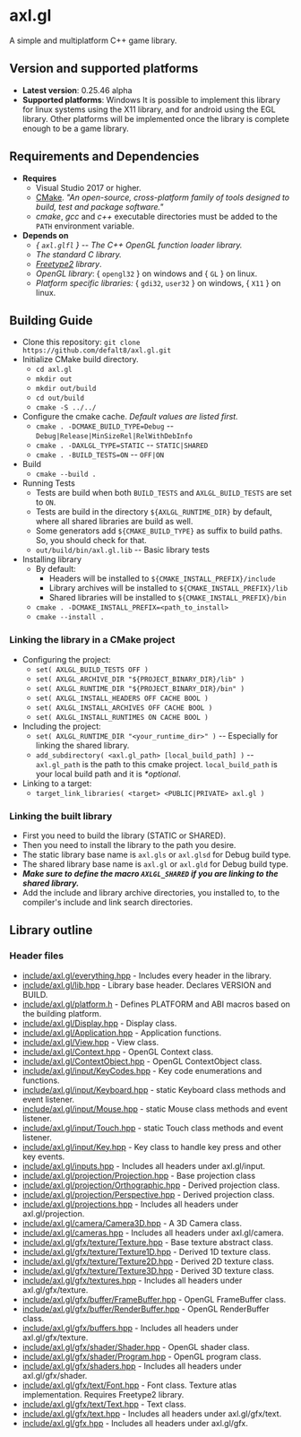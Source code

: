 
# axl.gl

A simple and multiplatform C++ game library.

## Version and supported platforms

- **Latest version**: 0.25.46 alpha
- **Supported platforms**: Windows
It is possible to implement this library for linux systems using the X11 library, and for android using the EGL library.
Other platforms will be implemented once the library is complete enough to be a game library.

## Requirements and Dependencies

- **Requires**
  - Visual Studio 2017 or higher.
  - [CMake]("https://cmake.org/download"). *"An open-source, cross-platform family of tools designed to build, test and package software."*
  - *cmake*, *gcc* and *c++* executable directories must be added to the `PATH` environment variable.
- **Depends on**
  - *{ `axl.glfl` } -- The C++ OpenGL function loader library.*
  - *The standard C library.*
  - *[Freetype2]("https://www.freetype.org/") library*.
  - *OpenGL library*: { `opengl32` } on windows and { `GL` } on linux.
  - *Platform specific libraries:* { `gdi32`, `user32` } on windows, { `X11` } on linux.

## Building Guide

- Clone this repository: `git clone https://github.com/defalt8/axl.gl.git`
- Initialize CMake build directory.
  - `cd axl.gl`
  - `mkdir out`
  - `mkdir out/build`
  - `cd out/build`
  - `cmake -S ../../`
- Configure the cmake cache. *Default values are listed first.*
  - `cmake . -DCMAKE_BUILD_TYPE=Debug` -- `Debug|Release|MinSizeRel|RelWithDebInfo`
  - `cmake . -DAXLGL_TYPE=STATIC` -- `STATIC|SHARED`
  - `cmake . -BUILD_TESTS=ON` -- `OFF|ON`
- Build
  - `cmake --build .`
- Running Tests
  - Tests are build when both `BUILD_TESTS` and `AXLGL_BUILD_TESTS` are set to `ON`.
  - Tests are build in the directory `${AXLGL_RUNTIME_DIR}` by default, where all shared libraries are build as well.
  - Some generators add `${CMAKE_BUILD_TYPE}` as suffix to build paths. So, you should check for that.
  - `out/build/bin/axl.gl.lib` -- Basic library tests
- Installing library
  - By default:
    - Headers will be installed to `${CMAKE_INSTALL_PREFIX}/include`
    - Library archives will be installed to `${CMAKE_INSTALL_PREFIX}/lib`
    - Shared libraries will be installed to `${CMAKE_INSTALL_PREFIX}/bin`
  - `cmake . -DCMAKE_INSTALL_PREFIX=<path_to_install>`
  - `cmake --install .`

### Linking the library in a CMake project

- Configuring the project:
  - `set( AXLGL_BUILD_TESTS OFF )`
  - `set( AXLGL_ARCHIVE_DIR "${PROJECT_BINARY_DIR}/lib" )`
  - `set( AXLGL_RUNTIME_DIR "${PROJECT_BINARY_DIR}/bin" )`
  - `set( AXLGL_INSTALL_HEADERS OFF CACHE BOOL )`
  - `set( AXLGL_INSTALL_ARCHIVES OFF CACHE BOOL )`
  - `set( AXLGL_INSTALL_RUNTIMES ON CACHE BOOL )`
- Including the project:
  - `set( AXLGL_RUNTIME_DIR "<your_runtime_dir>" )` -- Especially for linking the shared library.
  - `add_subdirectory( <axl.gl_path> [local_build_path] )` -- `axl.gl_path` is the path to this cmake project. `local_build_path` is your local build path and it is *\*optional*.
- Linking to a target:
  - `target_link_libraries( <target> <PUBLIC|PRIVATE> axl.gl )`

### Linking the built library

- First you need to build the library (STATIC or SHARED).
- Then you need to install the library to the path you desire.
- The static library base name is `axl.gls` or `axl.glsd` for Debug build type.
- The shared library base name is `axl.gl` or `axl.gld` for Debug build type.
- ***Make sure to define the macro `AXLGL_SHARED` if you are linking to the shared library.***
- Add the include and library archive directories, you installed to, to the compiler's include and link search directories.

## Library outline

### Header files

- [include/axl.gl/everything.hpp](/include/axl.gl/everything.hpp) - Includes every header in the library.
- [include/axl.gl/lib.hpp](/include/axl.gl/lib.hpp) - Library base header. Declares VERSION and BUILD.
- [include/axl.gl/platform.h](/include/axl.gl/platform.h) - Defines PLATFORM and ABI macros based on the building platform.
- [include/axl.gl/Display.hpp](/include/axl.gl/Display.hpp) - Display class.
- [include/axl.gl/Application.hpp](/include/axl.gl/Application.hpp) - Application functions.
- [include/axl.gl/View.hpp](/include/axl.gl/View.hpp) - View class.
- [include/axl.gl/Context.hpp](/include/axl.gl/Context.hpp) - OpenGL Context class.
- [include/axl.gl/ContextObject.hpp](/include/axl.gl/ContextObject.hpp) - OpenGL ContextObject class.
- [include/axl.gl/input/KeyCodes.hpp](/include/axl.gl/input/KeyCodes.hpp) - Key code enumerations and functions.
- [include/axl.gl/input/Keyboard.hpp](/include/axl.gl/input/Keyboard.hpp) - static Keyboard class methods and event listener.
- [include/axl.gl/input/Mouse.hpp](/include/axl.gl/input/Mouse.hpp) - static Mouse class methods and event listener.
- [include/axl.gl/input/Touch.hpp](/include/axl.gl/input/Touch.hpp) - static Touch class methods and event listener.
- [include/axl.gl/input/Key.hpp](/include/axl.gl/input/Key.hpp) - Key class to handle key press and other key events.
- [include/axl.gl/inputs.hpp](/include/axl.gl/inputs.hpp) - Includes all headers under axl.gl/input.
- [include/axl.gl/projection/Projection.hpp](/include/axl.gl/projection/Projection.hpp) - Base projection class
- [include/axl.gl/projection/Orthographic.hpp](/include/axl.gl/projection/Orthographic.hpp) - Derived projection class. 
- [include/axl.gl/projection/Perspective.hpp](/include/axl.gl/projection/Perspective.hpp) - Derived projection class. 
- [include/axl.gl/projections.hpp](/include/axl.gl/projections.hpp) - Includes all headers under axl.gl/projection.
- [include/axl.gl/camera/Camera3D.hpp](/include/axl.gl/camera/Camera3D.hpp) - A 3D Camera class.
- [include/axl.gl/cameras.hpp](/include/axl.gl/cameras.hpp) - Includes all headers under axl.gl/camera.
- [include/axl.gl/gfx/texture/Texture.hpp](/include/axl.gl/gfx/texture/Texture.hpp) - Base texture abstract class.
- [include/axl.gl/gfx/texture/Texture1D.hpp](/include/axl.gl/gfx/texture/Texture1D.hpp) - Derived 1D texture class.
- [include/axl.gl/gfx/texture/Texture2D.hpp](/include/axl.gl/gfx/texture/Texture2D.hpp) - Derived 2D texture class.
- [include/axl.gl/gfx/texture/Texture3D.hpp](/include/axl.gl/gfx/texture/Texture3D.hpp) - Derived 3D texture class.
- [include/axl.gl/gfx/textures.hpp](/include/axl.gl/gfx/textures.hpp) - Includes all headers under axl.gl/gfx/texture.
- [include/axl.gl/gfx/buffer/FrameBuffer.hpp](/include/axl.gl/gfx/buffer/FrameBuffer.hpp) - OpenGL FrameBuffer class.
- [include/axl.gl/gfx/buffer/RenderBuffer.hpp](/include/axl.gl/gfx/buffer/RenderBuffer.hpp) - OpenGL RenderBuffer class.
- [include/axl.gl/gfx/buffers.hpp](/include/axl.gl/gfx/buffers.hpp) - Includes all headers under axl.gl/gfx/texture.
- [include/axl.gl/gfx/shader/Shader.hpp](/include/axl.gl/gfx/shader/Shader.hpp) - OpenGL shader class.
- [include/axl.gl/gfx/shader/Program.hpp](/include/axl.gl/gfx/shader/Program.hpp) - OpenGL program class.
- [include/axl.gl/gfx/shaders.hpp](/include/axl.gl/gfx/shaders.hpp) - Includes all headers under axl.gl/gfx/shader.
- [include/axl.gl/gfx/text/Font.hpp](/include/axl.gl/gfx/text/Font.hpp) - Font class. Texture atlas implementation. Requires Freetype2 library.
- [include/axl.gl/gfx/text/Text.hpp](/include/axl.gl/gfx/text/Text.hpp) - Text class.
- [include/axl.gl/gfx/text.hpp](/include/axl.gl/gfx/text.hpp) - Includes all headers under axl.gl/gfx/text.
- [include/axl.gl/gfx.hpp](/include/axl.gl/gfx.hpp) - Includes all headers under axl.gl/gfx.
